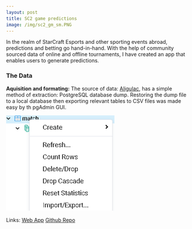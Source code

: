 ```yaml
---
layout: post
title: SC2 game predictions
image: /img/sc2_gm_sm.PNG
---
```

In the realm of StarCraft Esports and other sporting events abroad, predictions and betting go hand-in-hand.  With the help of community
sourced data of online and offline tournaments, I have created an app that enables users to generate predictions.

### The Data
 **Aquisition and formating:**
The source of data: [Aligulac](http://aligulac.com/), has a simple method of extraction: PostgreSQL database dump. Restoring the dump file to a local database then exporting relevant tables to CSV files was made easy by th pgAdmin GUI.

![](/img/psql_export.PNG)




Links: [Web App](https://sc2predict.herokuapp.com/)   [Github Repo](https://github.com/mjh09/aligulac_project)
